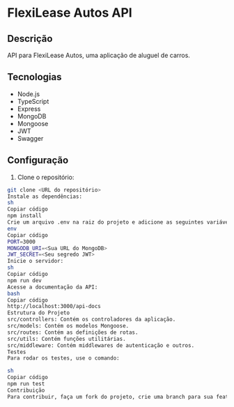 # FlexiLease Autos API

## Descrição

API para FlexiLease Autos, uma aplicação de aluguel de carros.

## Tecnologias

- Node.js
- TypeScript
- Express
- MongoDB
- Mongoose
- JWT
- Swagger

## Configuração

1. Clone o repositório:

```sh
git clone <URL do repositório>
Instale as dependências:
sh
Copiar código
npm install
Crie um arquivo .env na raiz do projeto e adicione as seguintes variáveis:
env
Copiar código
PORT=3000
MONGODB_URI=<Sua URL do MongoDB>
JWT_SECRET=<Seu segredo JWT>
Inicie o servidor:
sh
Copiar código
npm run dev
Acesse a documentação da API:
bash
Copiar código
http://localhost:3000/api-docs
Estrutura do Projeto
src/controllers: Contém os controladores da aplicação.
src/models: Contém os modelos Mongoose.
src/routes: Contém as definições de rotas.
src/utils: Contém funções utilitárias.
src/middleware: Contém middlewares de autenticação e outros.
Testes
Para rodar os testes, use o comando:

sh
Copiar código
npm run test
Contribuição
Para contribuir, faça um fork do projeto, crie uma branch para sua feature ou correção de bug, faça o commit e envie um pull request.